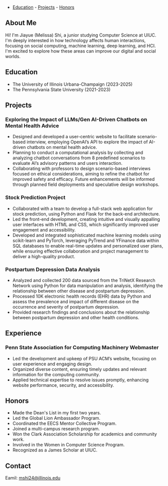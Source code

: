 - [Education](#education) - [Projects](#projects) - [Honors](#honors)

## About Me
Hi! I'm Jiayue (Melissa) Shi, a junior studying Computer Science at UIUC. I'm deeply interested in how technology affects human interactions, focusing on social computing, machine learning, deep learning, and HCI. I'm excited to explore how these areas can improve our digital and social worlds.

## Education
- The University of Illinois Urbana-Champaign (2023-2025)								       		
- The Pennsylvania State University (2021-2023)	 			        		


## Projects
### Exploring the Impact of LLMs/Gen AI-Driven Chatbots on Mental Health Advice
- Designed and developed a user-centric website to facilitate scenario-based interview, employing OpenAI’s API to explore the impact of AI-driven chatbots on mental health advice.
- Planning to conduct a computational analysis by collecting and analyzing chatbot conversations from 8 predefined scenarios to evaluate AI’s advisory patterns and users interaction.
- Collaborating with professors to design scenario-based interviews focused on ethical considerations, aiming to refine the chatbot for improved safety and efficacy. Future enhancements will be informed through planned field deployments and speculative design workshops.
  
### Stock Prediction Project
- Collaborated with a team to develop a full-stack web application for stock prediction, using Python and Flask for the back-end architecture.
- Led the front-end development, creating intuitive and visually appalling user interfaces with HTML and CSS, which significantly improved user engagement and accessibility.
- Developed and integrated sophisticated machine learning models using scikit-learn and PyTorch, leveraging PyTrend and YFinance data within SQL databases to enable real-time updates and personalized user plans, while ensuring effective collaboration and project management to deliver a high-quality product.
  
### Postpartum Depression Data Analysis 
- Analyzed and collected 200 data sourced from the TriNetX Research Network using Python for data manipulation and analysis, identifying the relationship between other disease and postpartum depression. 
- Processed 10K electronic health records (EHR) data by Python and assess the prevalence and impact of different disease on the occurrence and severity of postpartum depression. 
- Provided research findings and conclusions about the relationship between postpartum depression and other health conditions. 

## Experience
### Penn State Association for Computing Machinery Webmaster
- Led the development and upkeep of PSU ACM’s website, focusing on user experience and engaging design.
- Organized diverse content, ensuring timely updates and relevant information for the computing community.
- Applied technical expertise to resolve issues promptly, enhancing website performance, security, and accessibility.



## Honors
- Made the Dean's List in my first two years.
- Led the Global Lion Ambassador Program.
- Coordinated the EECS Mentor Collective Program.
- Joined a multi-campus research program.
- Won the Clark Association Scholarship for academics and community work.
- Involved in the Women in Computer Science Program.
- Recognized as a James Scholar at UIUC.

## Contact 
Eamil: mshi24@illinois.edu



